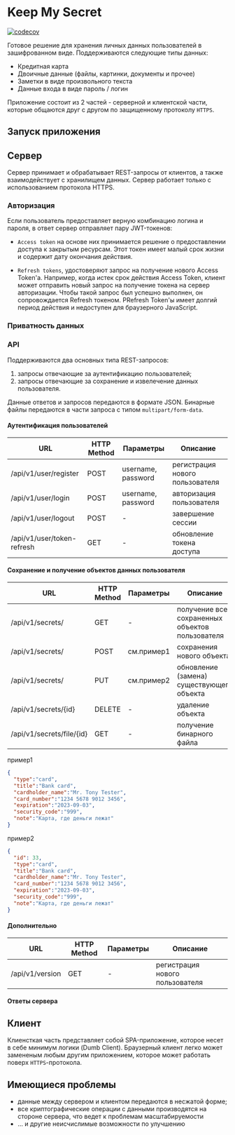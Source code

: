 # Keep My Secret #

[![codecov](https://codecov.io/gh/grafviktor/keep-my-secret/branch/master/graph/badge.svg?token=wrIL0tyQ5q)](https://codecov.io/gh/grafviktor/keep-my-secret)

Готовое решение для хранения личных данных пользователей в зашифрованном виде. Поддерживаются следующие типы данных:

* Кредитная карта
* Двоичные данные (файлы, картинки, документы и прочее)
* Заметки в виде произвольного текста
* Данные входа в виде пароль / логин

Приложение состоит из 2 частей - серверной и клиентской части, которые общаются друг с другом по защищенному протоколу `HTTPS`.

## Запуск приложения ##



## Сервер ##

Сервер принимает и обрабатывает REST-запросы от клиентов, а также взаимодействует с хранилищем данных. Сервер работает только с использованием протокола HTTPS.

### Авторизация ###

Если пользователь предоставляет верную комбинацию логина и пароля, в ответ сервер отправляет пару JWT-токенов:

* `Access token` на основе них принимается решение о предоставлении доступа к закрытым ресурсам. Этот токен имеет малый срок жизни и содержит дату окончания действия.

* `Refresh tokens`, удостоверяют запрос на получение нового Access Token'а. Например, когда истек срок действия Access Token, клиент может отправить новый запрос на получение токена на сервер авторизации. Чтобы такой запрос был успешно выполнен, он сопровождается Refresh токеном. РRefresh Token'ы имеет долгий период действия и недоступен для браузерного JavaScript.

### Приватность данных ###


### API ###

Поддерживаются два основных типа REST-запросов:

1. запросы отвечающие за аутентификацию пользователей;
2. запросы отвечающие за сохранение и извелечение данных пользователя.

Данные ответов и запросов передаются в формате JSON. Бинарные файлы передаются в части запроса с типом `multipart/form-data`.

#### Аутентификация пользователей ####

| URL                        | HTTP Method | Параметры          | Описание                        |
|----------------------------|-------------|--------------------|---------------------------------|
| /api/v1/user/register      | POST        | username, password | регистрация нового пользователя |
| /api/v1/user/login         | POST        | username, password | авторизация пользователя        |
| /api/v1/user/logout        | POST        | -                  | завершение сессии               |
| /api/v1/user/token-refresh | GET         | -                  | обновление токена доступа       |

#### Сохранение и получение объектов данных пользователя ####

| URL                        | HTTP Method | Параметры               | Описание                        |
|----------------------------|-------------|-------------------------|---------------------------------|
| /api/v1/secrets/           | GET         | -                       | получение всех сохраненных объектов пользователя |
| /api/v1/secrets/           | POST        | см.пример1              | сохранения нового объекта       |
| /api/v1/secrets/           | PUT         | см.пример2              | обновление (замена) существующего объекта|
| /api/v1/secrets/{id}       | DELETE      | -                       | удаление объекта                |
| /api/v1/secrets/file/{id}  | GET         | -                       | получение бинарного файла       |

пример1
```json
{
  "type":"card",
  "title":"Bank card",
  "cardholder_name":"Mr. Tony Tester",
  "card_number":"1234 5678 9012 3456",
  "expiration":"2023-09-03",
  "security_code":"999",
  "note":"Карта, где деньги лежат"
}
```

пример2
```json
{
  "id": 33,
  "type":"card",
  "title":"Bank card",
  "cardholder_name":"Mr. Tony Tester",
  "card_number":"1234 5678 9012 3456",
  "expiration":"2023-09-03",
  "security_code":"999",
  "note":"Карта, где деньги лежат"
}
```

#### Дополнительно ####

| URL              | HTTP Method | Параметры          | Описание                        |
|------------------|-------------|--------------------|---------------------------------|
| /api/v1/version  | GET         | -                  | регистрация нового пользователя |

#### Ответы сервера ####

## Клиент ##

Клиенсткая часть представляет собой SPA-приложение, которое несет в себе минимум логики (Dumb Client). Браузерный клиент легко может замененым любым другим приложением, которое может работать поверх `HTTPS`-протокола.

## Имеющиеся проблемы ##

* данные между сервером и клиентом передаются в несжатой форме;
* все криптографические операции с данными производятся на стороне сервера, что ведет к проблемам масштабируемости
* ... и другие неисчислимые возможности по улучшению